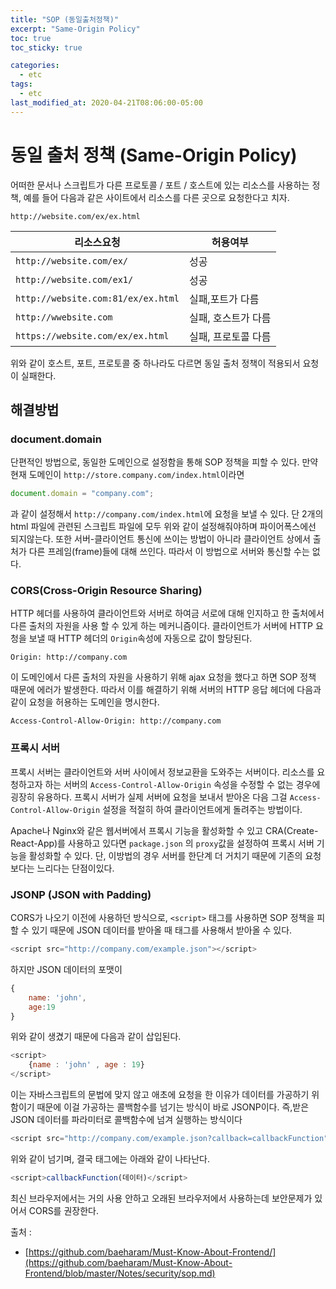 ```yaml
---
title: "SOP (동일출처정책)"
excerpt: "Same-Origin Policy"
toc: true
toc_sticky: true

categories:
  - etc
tags:
  - etc
last_modified_at: 2020-04-21T08:06:00-05:00
---
```


# 동일 출처 정책 (Same-Origin Policy)

어떠한 문서나 스크립트가 다른 프로토콜 / 포트 / 호스트에 있는 리소스를 사용하는 정책, 예를 들어 다음과 같은 사이트에서 리소스를 다른 곳으로 요청한다고 치자.

`http://website.com/ex/ex.html`


|리소스요청|허용여부|
|-------------------|-------------|
|`http://website.com/ex/`|성공|
|`http://website.com/ex1/`|성공|
|`http://website.com:81/ex/ex.html`|실패,포트가 다름|
|`http://wwebsite.com`|실패, 호스트가 다름|
|`https://website.com/ex/ex.html`|실패, 프로토콜 다름|


위와 같이 호스트, 포트, 프로토콜 중 하나라도 다르면 동일 출처 정책이 적용되서 요청이 실패한다.


## 해결방법

### document.domain

단편적인 방법으로, 동일한 도메인으로 설정함을 통해 SOP 정책을 피할 수 있다. 만약 현재 도메인이
`http://store.company.com/index.html`이라면


```js
document.domain = "company.com";
```


과 같이 설정해서 `http://company.com/index.html`에 요청을 보낼 수 있다. 단 2개의 html 파일에 관련된 스크립트 파일에 모두 위와 같이 설정해줘야하며 파이어폭스에선 되지않는다. 
또한 서버-클라이언트 통신에 쓰이는 방법이 아니라 클라이언트 상에서 출처가 다른 프레임(frame)들에 대해 쓰인다. 따라서 이 방법으로 서버와 통신할 수는 없다.


### CORS(Cross-Origin Resource Sharing)


HTTP 헤더를 사용하여 클라이언트와 서버로 하여금 서로에 대해 인지하고 한 출처에서 다른 출처의 자원을 사용 할 수 있게 하는 메커니즘이다. 클라이언트가 서버에 HTTP 요청을 보낼 때 HTTP 헤더의 `Origin`속성에 자동으로 값이 할당된다. 

`Origin: http://company.com`

이 도메인에서 다른 출처의 자원을 사용하기 위해 ajax 요청을 했다고 하면 SOP 정책 때문에 에러가 발생한다. 따라서 이를 해결하기 위해 서버의 HTTP 응답 헤더에 다음과 같이 요청을 허용하는 도메인을 명시한다.

`Access-Control-Allow-Origin: http://company.com`


### 프록시 서버


프록시 서버는 클라이언트와 서버 사이에서 정보교환을 도와주는 서버이다. 리소스를 요청하고자 하는 서버의 `Access-Control-Allow-Origin` 속성을 수정할 수 없는 경우에 굉장히 유용하다. 프록시 서버가 실제 서버에 요청을 보내서 받아온 다음 그걸 `Access-Control-Allow-Origin` 설정을 적절히 하여 클라이언트에게 돌려주는 방법이다.


Apache나 Nginx와 같은 웹서버에서 프록시 기능을 활성화할 수 있고 CRA(Create-React-App)를 사용하고 있다면 `package.json` 의 `proxy`값을 설정하여 프록시 서버 기능을 활성화할 수 있다. 단, 이방법의 경우 서버를 한단계 더 거치기 때문에 기존의 요청보다는 느리다는 단점이있다.


### JSONP (JSON with Padding)


CORS가 나오기 이전에 사용하던 방식으로, `<script>` 태그를 사용하면 SOP 정책을 피할 수 있기 때문에 JSON 데이터를 받아올 때 태그를 사용해서 받아올 수 있다. 


```js
<script src="http://company.com/example.json"></script>
```

하지만 JSON 데이터의 포맷이

```js
{ 
    name: 'john',
    age:19
}
```

위와 같이 생겼기 때문에 다음과 같이 삽입된다.

```js
<script>
    {name : 'john' , age : 19}
</script>
```

이는 자바스크립트의 문법에 맞지 않고 애초에 요청을 한 이유가 데이터를 가공하기 위함이기 때문에 이걸 가공하는 콜백함수를 넘기는 방식이 바로 JSONP이다. 즉,받은 JSON 데이터를 파라미터로 콜백함수에 넘겨 실행하는 방식이다

```js
<script src="http://company.com/example.json?callback=callbackFunction"></script>
```

위와 같이 넘기며, 결국 태그에는 아래와 같이 나타난다.

```js
<script>callbackFunction(데이터)</script>
```

최신 브라우저에서는 거의 사용 안하고 오래된 브라우저에서 사용하는데 보안문제가 있어서 CORS를 권장한다.


출처 :
+ [https://github.com/baeharam/Must-Know-About-Frontend/](https://github.com/baeharam/Must-Know-About-Frontend/blob/master/Notes/security/sop.md)